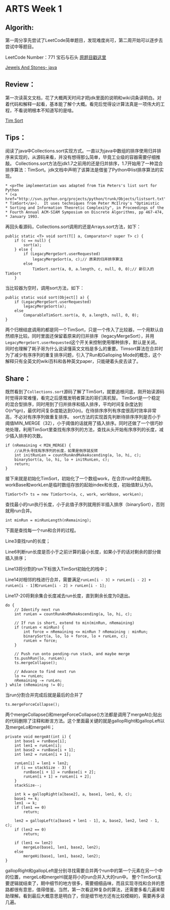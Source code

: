 # ARTS Week 1

## Algorith:

第一周分享先尝试了LeetCode简单题目，发现难度尚可，第二周开始可以逐步去尝试中等题目。

LeetCode Number：771  宝石与石头 [原题目戳这里](https://leetcode-cn.com/problems/first-missing-positive/)

[Jewels And Stones- java](https://github.com/mwqz1989/LeetCodeForJava/blob/master/src/main/java/com/titan/titan/leetcode/simple/JewelsAndStones.java)

## Review：

第一次读英文文档，花了大概两天时间才把jdk里面的说明和wiki词条读明白。对着代码和解释一起看，基本能了解个大概。看完后觉得设计算法真是一项伟大的工程，不看说明根本不知道写的是啥。

[Tim Sort](https://en.wikipedia.org/wiki/Timsort)

## Tips：

阅读了java中Collections.sort实现方式。一直以为java中数组的排序使用归并排序来实现的，从源码来看，并没有想得那么简单，毕竟工业级的容器需要仔细推敲。
Collections.sort方法在jdk1.7之前用的还是归并排序，1.7开始用了一种混合排序算法：TimSort。jdk文档中声明了该算法是借鉴了Python中list排序算法的实现。
```
* <p>The implementation was adapted from Tim Peters's list sort for Python
* (<a href="http://svn.python.org/projects/python/trunk/Objects/listsort.txt">
* TimSort</a>).  It uses techniques from Peter McIlroy's "Optimistic
* Sorting and Information Theoretic Complexity", in Proceedings of the
* Fourth Annual ACM-SIAM Symposium on Discrete Algorithms, pp 467-474,
* January 1993.
```

再回头看源码，Collections.sort调用的还是Arrays.sort方法，如下：

```
public static <T> void sort(T[] a, Comparator<? super T> c) {
    if (c == null) {
        sort(a);
    } else {
        if (LegacyMergeSort.userRequested)
            legacyMergeSort(a, c);// 原来的归并排序算法
        else
            TimSort.sort(a, 0, a.length, c, null, 0, 0);// 新引入的TimSort
    } 
```

当比较器为空时，调用sort方法，如下：

```
public static void sort(Object[] a) {
    if (LegacyMergeSort.userRequested)
        legacyMergeSort(a);
    else
        ComparableTimSort.sort(a, 0, a.length, null, 0, 0);
}
```

两个归根结底调用的都是同一个TimSort，只是一个传入了比较器，一个用默认自然顺序比较。同时里面还保留着原来的归并排序（legacyMergeSort），并用`LegacyMergeSort.userRequested`这个开关来控制使用哪种排序，默认是关闭。
同时也理解了耗子哥为什么说读懂英文文档是多么的重要。Timsort算法在合并时为了减少有序序列的重复排序问题，引入了Run和Galloping Mode的概念，这个解释只有全英文的wiki百科和各种英文paper，只能硬着头皮去读了。

## Share：

既然看到了`Collections.sort`源码了解了TimSort，就要追根问底，刚开始读源码时觉得非常难懂，看完之后感慨发明者算法的哥们真机智。
TimSort是一个稳定的混合型排序，同时用到了归并排序和插入排序，平均时间复杂度达到O(n*lgn)，最优时间复杂度能达到O(n)。在待排序序列有序度很高时效率非常高，不必对有序序列做重复排序。
sort方法的实现首先判断待排序序列是否小于阈值MIN_MERGE（32），小于阈值的话就用了插入排序。同时还做了一个很巧妙地处理，利用TimSort里查找有序序列的方法，查找从头开始有序序列的长度，减少插入排序的次数。

```
if (nRemaining < MIN_MERGE) {
    //从开头寻找有序序列的长度，如果是倒序就反转
    int initRunLen = countRunAndMakeAscending(a, lo, hi, c);
    binarySort(a, lo, hi, lo + initRunLen, c);
    return;
}
```

接下来就是初始化TimSort，初始化了一个数组work，在合并run时会用到。workBase和workLen是临时数组存放的起始index和长度，初始值默认为0。

`TimSort<T> ts = new TimSort<>(a, c, work, workBase, workLen); `

查找最小的run执行长度，小于此值子序列就用折半插入排序（binarySort），否则就用run合并。

`int minRun = minRunLength(nRemaining); `

下面是查找每一个run和合并的过程。

Line3查找run的长度；

Line6判断run长度是否小于之前计算的最小长度，如果小于的话对剩余的部分做插入排序；

Line13将分割的run下标放入TimSort初始化的栈中；

Line14对相邻的栈进行合并，需要满足`runLen[i - 3] > runLen[i - 2] + runLen[i - 1]和runLen[i - 2] > runLen[i - 1];`

Line17-20将剩余集合长度减去run长度，直到剩余长度为0退出。

```
do {
    // Identify next run
    int runLen = countRunAndMakeAscending(a, lo, hi, c);

    // If run is short, extend to min(minRun, nRemaining)
    if (runLen < minRun) {
        int force = nRemaining <= minRun ? nRemaining : minRun;
        binarySort(a, lo, lo + force, lo + runLen, c);
        runLen = force;
    }

    // Push run onto pending-run stack, and maybe merge
    ts.pushRun(lo, runLen);
    ts.mergeCollapse();

    // Advance to find next run
    lo += runLen;
    nRemaining -= runLen;
} while (nRemaining != 0);
```

当run分割合并完成后就是最后的合并了

`ts.mergeForceCollapse(); `

两个mergeCollapse()和mergeForceCollapse()方法都是调用了mergeAt();贴出的代码删除了注释和断言方法。这个里面最关键的就是gallopRight和gallopLeft以及mergeLo和mergeHi；

```
private void mergeAt(int i) {
    int base1 = runBase[i];
    int len1 = runLen[i];
    int base2 = runBase[i + 1];
    int len2 = runLen[i + 1];

    runLen[i] = len1 + len2;
    if (i == stackSize - 3) {
        runBase[i + 1] = runBase[i + 2];
        runLen[i + 1] = runLen[i + 2];
    }
    stackSize--;

    int k = gallopRight(a[base2], a, base1, len1, 0, c);
    base1 += k;
    len1 -= k;
    if (len1 == 0)
        return;
        
    len2 = gallopLeft(a[base1 + len1 - 1], a, base2, len2, len2 - 1, c);
    if (len2 == 0)
        return;
        
    if (len1 <= len2)
        mergeLo(base1, len1, base2, len2);
    else
        mergeHi(base1, len1, base2, len2);
}
```
gallopRight和gallopLeft是分别寻找需要合并两个run中的第一个元素在另一个中的位置，mergeLo和mergeHi就是将小的run合并入大的run中。
整个TimSort主要逻辑就结束了，期中细节的地方很多，需要细细品味，而且实现寻找和合并的思路都很有意思，值得借鉴。当然，第一次看这种复杂的算法，还需要多看几遍来帮助理解。看到最后大概意思是明白了，但是细节地方还有比较模糊的，需要再多读几遍。